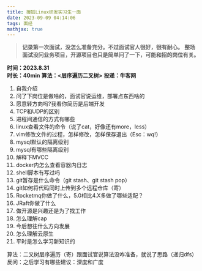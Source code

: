 ```yaml
---
title: 搜狐Linux研发实习生一面
date: 2023-09-09 04:14:06
tags: 面经
mathjax: true
---
```

> **记录第一次面试，没怎么准备充分。不过面试官人很好，很有耐心。**
> **整场面试没问业务项目，开源项目也只是简单问了一下，可能和招的岗位有关。**

**时间：2023.8.31**   
**时长：40min**
**算法：<层序遍历二叉树>**
**投递：牛客网**

1. 自我介绍
2. 问了下岗位是做啥的，面试官说运维，部署点东西啥的
3. 愿意转方向吗?我看你简历是后端开发
4. TCP和UDP的区别
5. 进程间通信的方式有哪些
6. linux查看文件的命令（说了cat，好像还有more，less）
7. vim修改文件的过程，怎样修改，怎样保存退出（Esc：wq!）
8. mysql默认的隔离级别
9. mysql有哪些隔离级别
10. 解释下MVCC
11. docker内怎么查看容器内日志
12. shell脚本有写过吗
13. git暂存是什么命令（git stash、git stash pop）
14. git如何将代码同时上传到多个远程仓库（寄）
15. Rocketmq你做了什么，5.0相比4.X多做了哪些适配？
16. JRaft你做了什么
17. 做开源是兴趣还是为了找工作
18. 怎么理解cap
19. 今后想往什么方向发展
20. 怎么理解云原生
21. 平时是怎么学习新知识的

算法：二叉树层序遍历（寄）跟面试官说算法没咋准备，就说了思路（递归dfs）
反问：之后学习有哪些建议：深度和广度